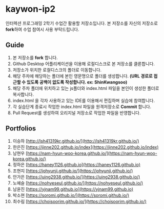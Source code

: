 # kaywon-ip2

인터렉션 프로그래밍 2학기 수업간 활용할 저장소입니다. 본 저장소를 자신의 저장소로 **fork**하여 수업 참여시 사용 부탁드립니다.

## Guide

1. 본 저장소를 **fork** 합니다.
2. Github Desktop 어플리케이션을 이용해 로컬디스크로 본 저장소를 클론합니다.
3. 저장소가 위치한 로컬디스크의 폴더로 이동합니다.
4. 해당 주차에 해당하는 폴더에 본인 영문명으로 폴더를 생성합니다. **(URL 경로로 접근할 수 있도록 공백이 없도록 작성합니다. ex: ShinKwangsoo)**
5. 해당 주차 폴더에 위치하고 있는 js폴더와 index.html 파일을 본인이 생성한 폴더로 복사합니다.
6. index.html 을 각자 사용하고 있는 IDE를 이용해서 편집하며 실습에 참여합니다.
7. 각 실습단계 종료시 작업한 index.html 파일을 원격저장소로 **Commit** 합니다.
8. Pull Request를 생성하여 오리지널 저장소로 작업한 파일을 반영합니다.

## Portfolios

1. 이승하 [http://lsh41319kr.github.io/](http://lsh41319kr.github.io/)
1. 한은진 [https://jinne202.github.io/index](https://jinne202.github.io/index)
1. 남현우 [https://nam-hyun-woo-korea.github.io/](https://nam-hyun-woo-korea.github.io/)
1. 정하은 [https://haney1126.github.io](https://haney1126.github.io)
1. 조현지 [https://johyunji.github.io/](https://johyunji.github.io/)
1. 안가은 [https://uing2938.github.io/](https://uing2938.github.io/)
1. 노예슬 [https://nohyeseul.github.io/](https://nohyeseul.github.io/)
1. 남윤진 [https://yjnam99.github.io](https://yjnam99.github.io)
1. 박소현 [https://soromi.github.io/](https://soromi.github.io/)
1. 최수림 [https://choisoorim.github.io/](https://choisoorim.github.io/)
